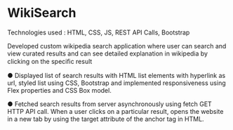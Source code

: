 # WikiSearch

Technologies used : HTML, CSS, JS, REST API Calls, Bootstrap

Developed custom wikipedia search application where user can search and view curated results and can see detailed explanation in wikipedia by clicking on the speciﬁc result

●	Displayed list of search results with HTML list elements with hyperlink as url, styled list using CSS, Bootstrap and implemented responsiveness using Flex properties and CSS Box model.

●	Fetched search results from server asynchronously using fetch GET HTTP API call. When a user clicks on a particular result, opens the website in a new tab by using the target attribute of the anchor tag in HTML.
